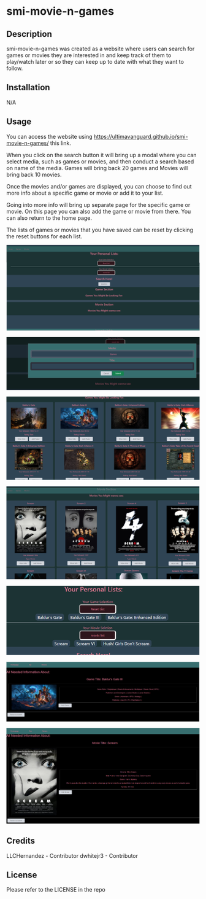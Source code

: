 # smi-movie-n-games

## Description

smi-movie-n-games was created as a website where users can search for games or movies they are interested in and keep track of them to play/watch later or so they can keep up to date with what they want to follow.

## Installation

N/A

## Usage

You can access the website using https://ultimavanguard.github.io/smi-movie-n-games/ this link.

When you click on the search button it will bring up a modal where you can select media, such as games or movies, and then conduct a search based on name of the media. Games will bring back 20 games and Movies will bring back 10 movies.

Once the movies and/or games are displayed, you can choose to find out more info about a specific game or movie or add it to your list.

Going into more info will bring up separate page for the specific game or movie. On this page you can also add the game or movie from there. You can also return to the home page.

The lists of games or movies that you have saved can be reset by clicking the reset buttons for each list.

![alt text](https://github.com/UltimaVanguard/smi-movie-n-games/blob/main/assets/images/home-page.png)

![alt text](https://github.com/UltimaVanguard/smi-movie-n-games/blob/main/assets/images/modal.png)

![alt text](https://github.com/UltimaVanguard/smi-movie-n-games/blob/main/assets/images/game-display.png)

![alt text](https://github.com/UltimaVanguard/smi-movie-n-games/blob/main/assets/images/movie-display.png)

![alt text](https://github.com/UltimaVanguard/smi-movie-n-games/blob/main/assets/images/list-display.png)

![alt text](https://github.com/UltimaVanguard/smi-movie-n-games/blob/main/assets/images/game-info-page.png)

![alt text](https://github.com/UltimaVanguard/smi-movie-n-games/blob/main/assets/images/movie-info-page.png)

## Credits

LLCHernandez - Contributor
dwhitejr3 - Contributor

## License

Please refer to the LICENSE in the repo